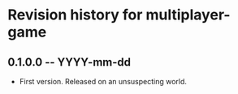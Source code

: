 # Revision history for multiplayer-game

## 0.1.0.0 -- YYYY-mm-dd

* First version. Released on an unsuspecting world.
